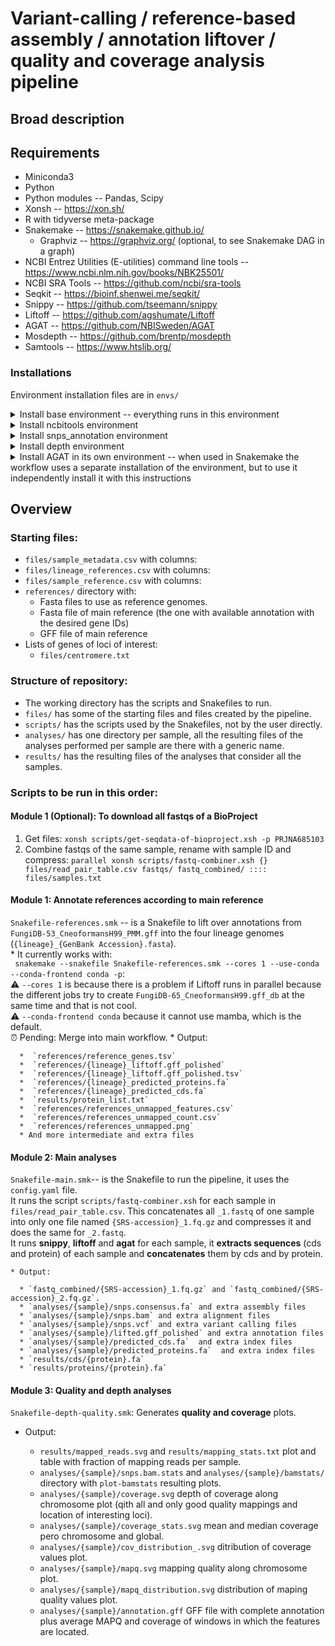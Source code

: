 
# Variant-calling / reference-based assembly / annotation liftover / quality and coverage analysis pipeline

## Broad description


## Requirements

* Miniconda3
* Python
* Python modules -- Pandas, Scipy
* Xonsh -- https://xon.sh/
* R with tidyverse meta-package
* Snakemake -- https://snakemake.github.io/
  * Graphviz -- https://graphviz.org/ (optional, to see Snakemake DAG in a graph) 
* NCBI Entrez Utilities (E-utilities) command line tools -- https://www.ncbi.nlm.nih.gov/books/NBK25501/
* NCBI SRA Tools -- https://github.com/ncbi/sra-tools
* Seqkit -- https://bioinf.shenwei.me/seqkit/
* Snippy -- https://github.com/tseemann/snippy
* Liftoff -- https://github.com/agshumate/Liftoff
* AGAT -- https://github.com/NBISweden/AGAT
* Mosdepth -- https://github.com/brentp/mosdepth
* Samtools -- https://www.htslib.org/
  
### Installations  

Environment installation files are in `envs/`
<details>
<summary>Install base environment -- everything runs in this environment </summary>
 

</details>

<details>
<summary>Install ncbitools environment </summary>
 
conda env create --file envs/ncbitools.yml
</details>

<details>
<summary>Install snps_annotation environment </summary>
 
conda env create --file envs/snps_annotation.yml
</details>

<details>
<summary>Install depth environment </summary>
 
conda env create --file envs/depth.yml
</details>

<details>
<summary> Install AGAT in its own environment -- when used in Snakemake the workflow uses a separate installation of the environment, but to use it independently install it with this instructions </summary>

Run this lines one by one:
~~~
 conda create -n agat
 conda activate agat
 conda install perl-bioperl perl-clone perl-graph perl-lwp-simple perl-carp perl-sort-naturally perl-file-share perl-file-sharedir-install perl-moose perl-yaml perl-lwp-protocol-https -c bioconda
 conda install r-base
 conda install perl-statistics-r -c bioconda
 cpan install bioperl List::MoreUtils Term::ProgressBar
 git clone https://github.com/NBISweden/AGAT.git
 perl Makefile.PL 
 make
 make test
 make install
 conda deactivate
 ~~~

</details>


## Overview

### Starting files: 
  * `files/sample_metadata.csv` with columns:
  * `files/lineage_references.csv` with columns:
  * `files/sample_reference.csv` with columns:
  * `references/` directory with:
    * Fasta files to use as reference genomes.
    * Fasta file of main reference (the one with available annotation with the desired gene IDs)
    * GFF file of main reference
  * Lists of genes of loci of interest:
    * `files/centromere.txt`

### Structure of repository:
  * The working directory has the scripts and Snakefiles to run.  
  * `files/` has some of the starting files and files created by the pipeline.
  * `scripts/` has the scripts used by the Snakefiles, not by the user directly.  
  * `analyses/` has one directory per sample, all the resulting files of the analyses performed per sample are there with a generic name.  
  * `results/` has the resulting files of the analyses that consider all the samples.  

### Scripts to be run in this order:

#### Module 1 (Optional): To download all fastqs of a BioProject
1. Get files: `xonsh scripts/get-seqdata-of-bioproject.xsh -p PRJNA685103`  
2. Combine fastqs of the same sample, rename with sample ID and compress:
   `parallel xonsh scripts/fastq-combiner.xsh {} files/read_pair_table.csv fastqs/ fastq_combined/ :::: files/samples.txt`
   
#### Module 1: Annotate references according to main reference
`Snakefile-references.smk` -- is a Snakefile to lift over annotations from `FungiDB-53_CneoformansH99_PMM.gff` into the four lineage genomes (`{lineage}_{GenBank Accession}.fasta`).  
    * It currently works with:  
  ` snakemake --snakefile Snakefile-references.smk --cores 1 --use-conda --conda-frontend conda -p`:  
      ⚠️ `--cores 1` is because there is a problem if Liftoff runs in parallel because the different jobs try to create `FungiDB-65_CneoformansH99.gff_db` at the same time and that is not cool.    
      ⚠️ `--conda-frontend conda` because it cannot use mamba, which is the default.  
      ⏰ Pending: Merge into main workflow.
    * Output:  
  
      *  `references/reference_genes.tsv`
      *  `references/{lineage}_liftoff.gff_polished`
      *  `references/{lineage}_liftoff.gff_polished.tsv`
      *  `references/{lineage}_predicted_proteins.fa`
      *  `references/{lineage}_predicted_cds.fa`
      *  `results/protein_list.txt`
      *  `references/references_unmapped_features.csv`
      *  `references/references_unmapped_count.csv`
      *  `references/references_unmapped.png`
      * And more intermediate and extra files

#### Module 2: Main analyses
`Snakefile-main.smk`-- is the Snakefile to run the pipeline, it uses the `config.yaml` file.  
It runs the script `scripts/fastq-combiner.xsh` for each sample in `files/read_pair_table.csv`. This concatenates all `_1.fastq` of one sample into only one file named `{SRS-accession}_1.fq.gz` and compresses it and does the same for `_2.fastq`.  
It runs **snippy**, **liftoff** and **agat** for each sample, it **extracts sequences** (cds and protein) of each sample and **concatenates** them by cds and by protein.

    * Output:  
    
      * `fastq_combined/{SRS-accession}_1.fq.gz` and `fastq_combined/{SRS-accession}_2.fq.gz`.
      * `analyses/{sample}/snps.consensus.fa` and extra assembly files    
      * `analyses/{sample}/snps.bam` and extra alignment files  
      * `analyses/{sample}/snps.vcf` and extra variant calling files  
      * `analyses/{sample}/lifted.gff_polished` and extra annotation files  
      * `analyses/{sample}/predicted_cds.fa`  and extra index files
      * `analyses/{sample}/predicted_proteins.fa`  and extra index files
      * `results/cds/{protein}.fa`
      * `results/proteins/{protein}.fa`

#### Module 3: Quality and depth analyses
`Snakefile-depth-quality.smk`: Generates **quality and coverage** plots.  
   * Output:  
  
     * `results/mapped_reads.svg` and `results/mapping_stats.txt` plot and table with fraction of mapping reads per sample.  
     * `analyses/{sample}/snps.bam.stats` and `analyses/{sample}/bamstats/` directory with `plot-bamstats` resulting plots.  
     * `analyses/{sample}/coverage.svg` depth of coverage along chromosome plot (qith all and only good quality mappings and location of interesting loci).  
     * `analyses/{sample}/coverage_stats.svg` mean and median coverage pero chromosome and global.  
     * `analyses/{sample}/cov_distribution_.svg` ditribution of coverage values plot.  
     * `analyses/{sample}/mapq.svg` mapping quality along chromosome plot.  
     * `analyses/{sample}/mapq_distribution.svg` distribution of maping quality values plot.    
     * `analyses/{sample}/annotation.gff` GFF file with complete annotation plus average MAPQ and coverage of windows in which the features are located.    
 
